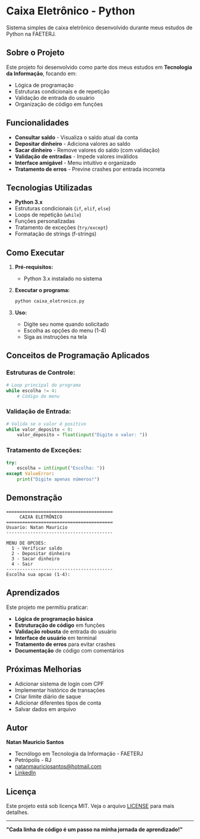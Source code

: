 # Caixa Eletrônico - Python

Sistema simples de caixa eletrônico desenvolvido durante meus estudos de Python na FAETERJ.

## Sobre o Projeto

Este projeto foi desenvolvido como parte dos meus estudos em **Tecnologia da Informação**, focando em:
- Lógica de programação
- Estruturas condicionais e de repetição
- Validação de entrada do usuário
- Organização de código em funções

## Funcionalidades

- **Consultar saldo** - Visualiza o saldo atual da conta
- **Depositar dinheiro** - Adiciona valores ao saldo
- **Sacar dinheiro** - Remove valores do saldo (com validação)
- **Validação de entradas** - Impede valores inválidos
- **Interface amigável** - Menu intuitivo e organizado
- **Tratamento de erros** - Previne crashes por entrada incorreta

## Tecnologias Utilizadas

- **Python 3.x**
- Estruturas condicionais (`if`, `elif`, `else`)
- Loops de repetição (`while`)
- Funções personalizadas
- Tratamento de exceções (`try/except`)
- Formatação de strings (f-strings)

## Como Executar

1. **Pré-requisitos:**
   - Python 3.x instalado no sistema

2. **Executar o programa:**
   ```bash
   python caixa_eletronico.py
   ```

3. **Uso:**
   - Digite seu nome quando solicitado
   - Escolha as opções do menu (1-4)
   - Siga as instruções na tela

## Conceitos de Programação Aplicados

### **Estruturas de Controle:**
```python
# Loop principal do programa
while escolha != 4:
    # Código do menu
```

### **Validação de Entrada:**
```python
# Valida se o valor é positivo
while valor_deposito < 0:
    valor_deposito = float(input("Digite o valor: "))
```

### **Tratamento de Exceções:**
```python
try:
    escolha = int(input("Escolha: "))
except ValueError:
    print("Digite apenas números!")
```

## Demonstração

```
========================================
     CAIXA ELETRÔNICO     
========================================
Usuario: Natan Mauricio
----------------------------------------

MENU DE OPCOES:
  1 - Verificar saldo
  2 - Depositar dinheiro
  3 - Sacar dinheiro
  4 - Sair
----------------------------------------
Escolha sua opcao (1-4):
```

## Aprendizados

Este projeto me permitiu praticar:

- **Lógica de programação básica**
- **Estruturação de código** em funções
- **Validação robusta** de entrada do usuário
- **Interface de usuário** em terminal
- **Tratamento de erros** para evitar crashes
- **Documentação** de código com comentários

## Próximas Melhorias

- Adicionar sistema de login com CPF
- Implementar histórico de transações
- Criar limite diário de saque
- Adicionar diferentes tipos de conta
- Salvar dados em arquivo

## Autor

**Natan Mauricio Santos**
- Tecnólogo em Tecnologia da Informação - FAETERJ
- Petrópolis - RJ
- natanmauriciosantos@hotmail.com
- [LinkedIn](https://linkedin.com/in/seu-perfil)

## Licença

Este projeto está sob licença MIT. Veja o arquivo [LICENSE](LICENSE) para mais detalhes.

---

**"Cada linha de código é um passo na minha jornada de aprendizado!"**
